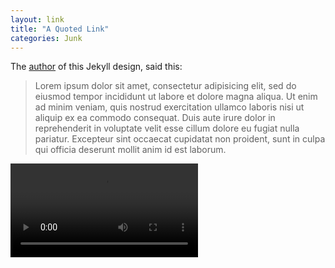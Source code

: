```yaml
---
layout: link
title: "A Quoted Link"
categories: Junk
---
```


The [author](http://robenkleene.com) of this Jekyll design, said this:

> Lorem ipsum dolor sit amet, consectetur adipisicing elit, sed do eiusmod tempor incididunt ut labore et dolore magna aliqua. Ut enim ad minim veniam, quis nostrud exercitation ullamco laboris nisi ut aliquip ex ea commodo consequat. Duis aute irure dolor in reprehenderit in voluptate velit esse cillum dolore eu fugiat nulla pariatur. Excepteur sint occaecat cupidatat non proident, sunt in culpa qui officia deserunt mollit anim id est laborum.

<video controls>
  <source src="http://commondatastorage.googleapis.com/gtv-videos-bucket/sample/ElephantsDream.mp4" type="video/mp4">
</video>
